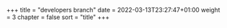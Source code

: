 +++
title = "developers branch"
date = 2022-03-13T23:27:47+01:00
weight = 3
chapter = false
sort = "title"
+++
